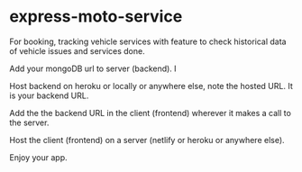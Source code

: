# express-moto-service
For booking, tracking vehicle services with feature to check historical data of vehicle issues and services done.

Add your mongoDB url to server (backend). I

Host backend on heroku or locally or anywhere else, note the hosted URL. It is your backend URL.

Add the the backend URL in the client (frontend) wherever it makes a call to the server. 

Host the client (frontend) on a server (netlify or heroku or anywhere else).

Enjoy your app.
